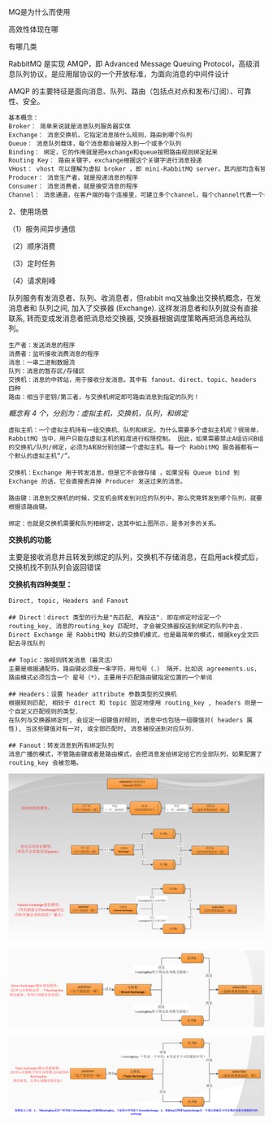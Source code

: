 MQ是为什么而使用

高效性体现在哪

有哪几类



RabbitMQ 是实现 AMQP，即 Advanced Message Queuing Protocol，高级消息队列协议，是应用层协议的一个开放标准，为面向消息的中间件设计

AMQP 的主要特征是面向消息、队列、路由（包括点对点和发布/订阅）、可靠性、安全。

```powershell
基本概念：
Broker： 简单来说就是消息队列服务器实体
Exchange： 消息交换机，它指定消息按什么规则，路由到哪个队列
Queue： 消息队列载体，每个消息都会被投入到一个或多个队列
Binding： 绑定，它的作用就是把exchange和queue按照路由规则绑定起来
Routing Key： 路由关键字，exchange根据这个关键字进行消息投递
VHost： vhost 可以理解为虚拟 broker ，即 mini-RabbitMQ server。其内部均含有独立的 queue、exchange 和 binding 等，但最最重要的是，其拥有独立的权限系统，可以做到 vhost 范围的用户控制。当然，从 RabbitMQ 的全局角度，vhost 可以作为不同权限隔离的手段（一个典型的例子就是不同的应用可以跑在不同的 vhost 中）。
Producer： 消息生产者，就是投递消息的程序
Consumer： 消息消费者，就是接受消息的程序
Channel： 消息通道，在客户端的每个连接里，可建立多个channel，每个channel代表一个会话任务
```

2、使用场景

（1）服务间异步通信

（2）顺序消费

（3）定时任务

（4）请求削峰



队列服务有发消息者、队列、收消息者，但rabbit mq又抽象出交换机概念，在发消息者和 队列之间, 加入了交换器 (Exchange). 这样发消息者和队列就没有直接联系, 转而变成发消息者把消息给交换器, 交换器根据调度策略再把消息再给队列。

```
生产者：发送消息的程序
消费者：监听接收消费消息的程序
消息：一串二进制数据流
队列：消息的暂存区/存储区
交换机：消息的中转站，用于接收分发消息。其中有 fanout、direct、topic、headers 四种
路由：相当于密钥/第三者，与交换机绑定即可路由消息到指定的队列！
```

*概念有 4 个，分别为：虚拟主机，交换机，队列，和绑定*

```
虚拟主机：一个虚拟主机持有一组交换机、队列和绑定。为什么需要多个虚拟主机呢？很简单， RabbitMQ 当中，用户只能在虚拟主机的粒度进行权限控制。 因此，如果需要禁止A组访问B组的交换机/队列/绑定，必须为A和B分别创建一个虚拟主机。每一个 RabbitMQ 服务器都有一个默认的虚拟主机“/”。

交换机：Exchange 用于转发消息，但是它不会做存储 ，如果没有 Queue bind 到 Exchange 的话，它会直接丢弃掉 Producer 发送过来的消息。

路由键：消息到交换机的时候，交互机会转发到对应的队列中，那么究竟转发到哪个队列，就要根据该路由键。

绑定：也就是交换机需要和队列相绑定，这其中如上图所示，是多对多的关系。
```



**交换机的功能**

主要是接收消息并且转发到绑定的队列，交换机不存储消息，在启用ack模式后，交换机找不到队列会返回错误



**交换机有四种类型：**

```shell
Direct, topic, Headers and Fanout

## Direct：direct 类型的行为是"先匹配, 再投送". 即在绑定时设定一个 routing_key, 消息的routing_key 匹配时, 才会被交换器投送到绑定的队列中去.
Direct Exchange 是 RabbitMQ 默认的交换机模式，也是最简单的模式，根据key全文匹配去寻找队列

## Topic：按规则转发消息（最灵活）
主要是根据通配符。路由键必须是一串字符，用句号（.） 隔开，比如说 agreements.us，路由模式必须包含一个 星号（*），主要用于匹配路由键指定位置的一个单词

## Headers：设置 header attribute 参数类型的交换机
根据规则匹配, 相较于 direct 和 topic 固定地使用 routing_key , headers 则是一个自定义匹配规则的类型.
在队列与交换器绑定时, 会设定一组键值对规则, 消息中也包括一组键值对( headers 属性), 当这些键值对有一对, 或全部匹配时, 消息被投送到对应队列.

## Fanout：转发消息到所有绑定队列
消息广播的模式，不管路由键或者是路由模式，会把消息发给绑定给它的全部队列，如果配置了 routing_key 会被忽略。
```

![](../../resource/rabbitmq-1.jpg)

![](../../resource/rabbitmq-2.jpg)

![](../../resource/rabbitmq-3.jpg)



